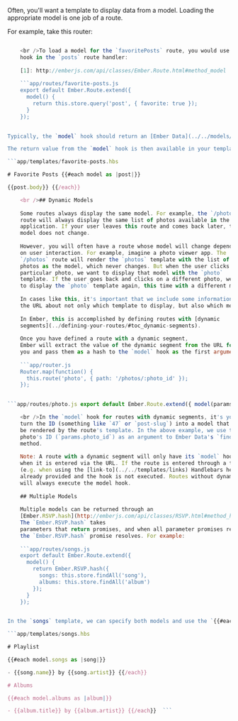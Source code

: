Often, you'll want a template to display data from a model. Loading the appropriate model is one job of a route.

For example, take this router:

```app/router.js Router.map(function() { this.route('favorite-posts'); });

    <br />To load a model for the `favoritePosts` route, you would use the [`model()`][1] 
    hook in the `posts` route handler:
    
    [1]: http://emberjs.com/api/classes/Ember.Route.html#method_model
    
    ```app/routes/favorite-posts.js
    export default Ember.Route.extend({
      model() {
        return this.store.query('post', { favorite: true });
      }
    });
    

Typically, the `model` hook should return an [Ember Data](../../models/) record, but it can also return any [promise](https://www.promisejs.org/) object (Ember Data records are promises), or a plain JavaScript object or array. Ember will wait until the data finishes loading (until the promise is resolved) before rendering the template.

The return value from the `model` hook is then available in your template and controller with the `model` property:

```app/templates/favorite-posts.hbs 

# Favorite Posts {{#each model as |post|}} 

{{post.body}} {{/each}}

    <br />## Dynamic Models
    
    Some routes always display the same model. For example, the `/photos`
    route will always display the same list of photos available in the
    application. If your user leaves this route and comes back later, the
    model does not change.
    
    However, you will often have a route whose model will change depending
    on user interaction. For example, imagine a photo viewer app. The
    `/photos` route will render the `photos` template with the list of
    photos as the model, which never changes. But when the user clicks on a
    particular photo, we want to display that model with the `photo`
    template. If the user goes back and clicks on a different photo, we want
    to display the `photo` template again, this time with a different model.
    
    In cases like this, it's important that we include some information in
    the URL about not only which template to display, but also which model.
    
    In Ember, this is accomplished by defining routes with [dynamic
    segments](../defining-your-routes/#toc_dynamic-segments).
    
    Once you have defined a route with a dynamic segment,
    Ember will extract the value of the dynamic segment from the URL for
    you and pass them as a hash to the `model` hook as the first argument:
    
    ```app/router.js
    Router.map(function() {
      this.route('photo', { path: '/photos/:photo_id' });
    });
    

```app/routes/photo.js export default Ember.Route.extend({ model(params) { return this.store.findRecord('photo', params.photo_id); } });

    <br />In the `model` hook for routes with dynamic segments, it's your job to
    turn the ID (something like `47` or `post-slug`) into a model that can
    be rendered by the route's template. In the above example, we use the
    photo's ID (`params.photo_id`) as an argument to Ember Data's `findRecord`
    method.
    
    Note: A route with a dynamic segment will only have its `model` hook called
    when it is entered via the URL. If the route is entered through a transition
    (e.g. when using the [link-to](../../templates/links) Handlebars helper), then a model context is
    already provided and the hook is not executed. Routes without dynamic segments
    will always execute the model hook.
    
    ## Multiple Models
    
    Multiple models can be returned through an
    [Ember.RSVP.hash](http://emberjs.com/api/classes/RSVP.html#method_hash).
    The `Ember.RSVP.hash` takes
    parameters that return promises, and when all parameter promises resolve, then
    the `Ember.RSVP.hash` promise resolves. For example:
    
    ```app/routes/songs.js
    export default Ember.Route.extend({
      model() {
        return Ember.RSVP.hash({
          songs: this.store.findAll('song'),
          albums: this.store.findAll('album')
        });
      }
    });
    

In the `songs` template, we can specify both models and use the `{{#each}}` helper to display each record in the song model and album model:

```app/templates/songs.hbs 

# Playlist

{{#each model.songs as |song|}} 

- {{song.name}} by {{song.artist}} {{/each}} 

# Albums

{{#each model.albums as |album|}} 

- {{album.title}} by {{album.artist}} {{/each}}  ```